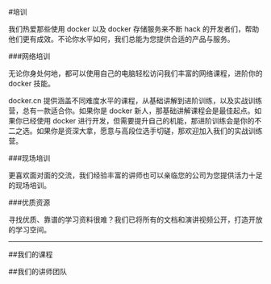 #培训

我们热爱那些使用 docker 以及 docker 存储服务来不断 hack 的开发者们，帮助他们更有成效。不论你水平如何，我们总能为您提供合适的产品与服务。

###网络培训

无论你身处何地，都可以使用自己的电脑轻松访问我们丰富的网络课程，进阶你的 docker 技能。

docker.cn 提供涵盖不同难度水平的课程，从基础讲解到进阶训练，以及实战训练营，总有一款适合你。如果你是 docker 新人，那基础讲解课程会是最佳起点。如果你已经使用 docker 进行开发，但需要提升自己的机能，那进阶训练会是你的不二之选。如果你是资深大拿，愿意与高段位选手切磋，那欢迎加入我们的实战训练营。

###现场培训

更喜欢面对面的交流，我们经验丰富的讲师也可以亲临您的公司为您提供活力十足的现场培训。


###优质资源

寻找优质、靠谱的学习资料很难？我们已将所有的文档和演讲视频公开，打造开放的学习空间。

---

##我们的课程

##我们的讲师团队





